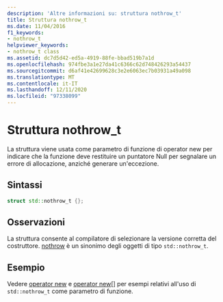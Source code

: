 ```yaml
---
description: 'Altre informazioni su: struttura nothrow_t'
title: Struttura nothrow_t
ms.date: 11/04/2016
f1_keywords:
- nothrow_t
helpviewer_keywords:
- nothrow_t class
ms.assetid: dc7d5d42-ed5a-4919-88fe-bbad519b7a1d
ms.openlocfilehash: 974fbe3a1e27da41c6366c62d748426293a54437
ms.sourcegitcommit: d6af41e42699628c3e2e6063ec7b03931a49a098
ms.translationtype: MT
ms.contentlocale: it-IT
ms.lasthandoff: 12/11/2020
ms.locfileid: "97338099"
---
```

# <a name="nothrow_t-structure"></a>Struttura nothrow_t

La struttura viene usata come parametro di funzione di operator new per indicare che la funzione deve restituire un puntatore Null per segnalare un errore di allocazione, anziché generare un'eccezione.

## <a name="syntax"></a>Sintassi

```cpp
struct std::nothrow_t {};
```

## <a name="remarks"></a>Osservazioni

La struttura consente al compilatore di selezionare la versione corretta del costruttore. [nothrow](../standard-library/new-functions.md#nothrow) è un sinonimo degli oggetti di tipo `std::nothrow_t`.

## <a name="example"></a>Esempio

Vedere [operator new](../standard-library/new-operators.md#op_new) e [operator new&#91;&#93;](../standard-library/new-operators.md#op_new_arr) per esempi relativi all'uso di `std::nothrow_t` come parametro di funzione.
